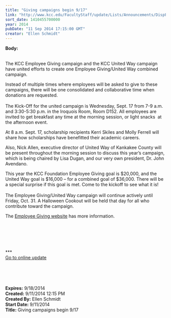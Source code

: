 ```yaml
---
title: "Giving campaigns begin 9/17"
link: "http://www.kcc.edu/FacultyStaff/update/Lists/Announcements/DispForm.aspx?ID=1623"
sort_date: 1410455700000
year: 2014
pubDate: "11 Sep 2014 17:15:00 GMT"
creator: "Ellen Schmidt"
---
```


<div><b>Body:</b> <div class="ExternalClass345DC7C7246C430A9E9565C6379F95CC"><p>​<br />The KCC Employee Giving campaign and the KCC United Way campaign have united efforts to create one Employee Giving/United Way combined campaign. </p>
<p>Instead of multiple times where employees will be asked to give to these campaigns, there will be one consolidated and collaborative time when donations are requested. <br /><br />The Kick-Off for the united campaign is Wednesday, Sept. 17 from 7-9 a.m. and 3:30-5:30 p.m. in the Iroquois Room, Room D152. All employees are invited to get breakfast any time at the morning session, or light snacks  at the afternoon event.</p>
<p>At 8 a.m. Sept. 17, scholarship recipients Kerri Skiles and Molly Ferrell will share how scholarships have benefitted their academic careers. </p>
<p>Also, Nick Allen, executive director of United Way of Kankakee County will be present throughout the morning session to discuss this year’s campaign, which is being chaired by Lisa Dugan, and our very own president, Dr. John Avendano.</p>
<p>This year the KCC Foundation Employee Giving goal is $20,000, and the United Way goal is $16,000 – for a combined goal of $36,000. There will be a special surprise if this goal is met. Come to the kickoff to see what it is!  <br /><br />The Employee Giving/United Way campaign will continue actively until Friday, Oct. 31. A Halloween Cookout will be held that day for all who contribute toward the campaign.</p>
<p>The <a href="/Foundation/giving/eg/Pages/2014campaign.aspx">Employee Giving website</a> has more information.</p>
<p> </p>
<p><br /> <br /> <br />***<br /><a href="/update">Go to online update</a><br /><br /> <br /></p>
<p> </p></div></div>
<div><b>Expires:</b> 9/18/2014</div>
<div><b>Created:</b> 9/11/2014 12:15 PM</div>
<div><b>Created By:</b> Ellen Schmidt</div>
<div><b>Start Date:</b> 9/11/2014</div>
<div><b>Title:</b> Giving campaigns begin 9/17</div>
